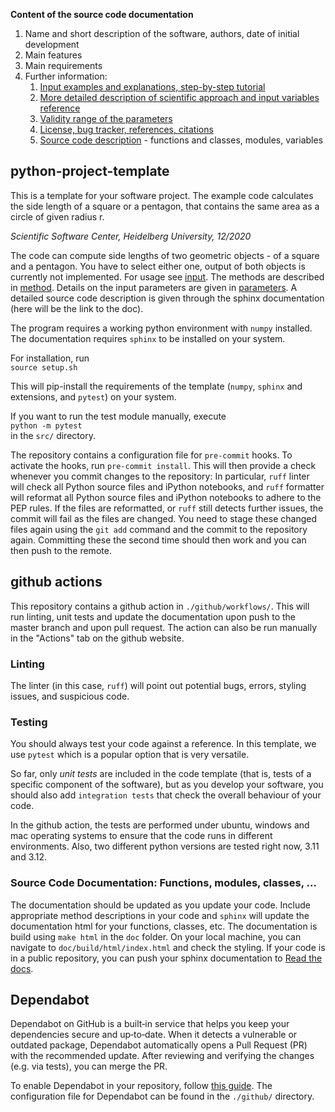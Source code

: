 **Content of the source code documentation**  

1. Name and short description of the software, authors, date of initial development
1. Main features
1. Main requirements
1. Further information:
    1. [Input examples and explanations, step-by-step tutorial](doc/input.md)
    1. [More detailed description of scientific approach and input variables reference](doc/method.md)
    1. [Validity range of the parameters](doc/parameters.md)
    1. [License, bug tracker, references, citations](doc/further.md)
    1. [Source code description](doc/sphinxdoc.md) - functions and classes, modules, variables

## python-project-template

This is a template for your software project. The example code calculates the side length of a square or a pentagon, that contains the same area as a circle of given radius r.

*Scientific Software Center, Heidelberg University, 12/2020*

The code can compute side lengths of two geometric objects - of a square and a pentagon. You have to select either one, output of both objects is currently not implemented. For usage see [input](doc/input.md). The methods are described in [method](doc/method.md). Details on the input parameters are given in [parameters](doc/parameters.md). A detailed source code description is given through the sphinx documentation (here will be the link to the doc).

The program requires a working python environment with `numpy` installed. 
The documentation requires `sphinx` to be installed on your system.

For installation, run  
`source setup.sh`

This will pip-install the requirements of the template (`numpy`, `sphinx` and extensions, and `pytest`) on your system.

If you want to run the test module manually, execute  
`python -m pytest`  
in the `src/` directory.

The repository contains a configuration file for `pre-commit` hooks. To activate the hooks, run `pre-commit install`. This will then provide a check whenever you commit changes to the repository: In particular, `ruff` linter will check all Python source files and iPython notebooks, and `ruff` formatter will reformat all Python source files and iPython notebooks to adhere to the PEP rules.
If the files are reformatted, or `ruff` still detects further issues, the commit will fail as the files are changed. You need to stage these changed files again using the `git add` command and the commit to the repository again. Committing these the second time should then work and you can then push to the remote. 

## github actions

This repository contains a github action in `./github/workflows/`. This will run linting, unit tests and update the documentation upon push to the master branch and upon pull request. The action can also be run manually in the "Actions" tab on the github website.

### Linting
The linter (in this case, `ruff`) will point out potential bugs, errors, styling issues, and suspicious code.

### Testing
You should always test your code against a reference. In this template, we use `pytest` which is a popular option that is very versatile.

So far, only *unit tests* are included in the code template (that is, tests of a specific component of the software), but as you develop your software, you should also add `integration tests` that check the overall behaviour of your code.

In the github action, the tests are performed under ubuntu, windows and mac operating systems to ensure that the code runs in different environments. Also, two different python versions are tested right now, 3.11 and 3.12.

### Source Code Documentation: Functions, modules, classes, ...
The documentation should be updated as you update your code. Include appropriate method descriptions in your code and `sphinx` will update the documentation html for your functions, classes, etc. The documentation is build using `make html` in the `doc` folder. On your local machine, you can navigate to `doc/build/html/index.html` and check the styling.
If your code is in a public repository, you can push your sphinx documentation to [Read the docs](https://ssc-hd-python-project-template.readthedocs.io/en/latest/?).

## Dependabot
Dependabot on GitHub is a built‑in service that helps you keep your dependencies secure and up‑to‑date. When it detects a vulnerable or outdated package, Dependabot automatically opens a Pull Request (PR) with the recommended update. After reviewing and verifying the changes (e.g. via tests), you can merge the PR.

To enable Dependabot in your repository, follow [this guide](https://docs.github.com/en/code-security/getting-started/dependabot-quickstart-guide#enabling-dependabot-for-your-repository). The configuration file for Dependabot can be found in the `./github/` directory.


